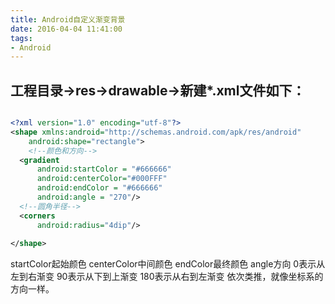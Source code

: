 ```yaml
---
title: Android自定义渐变背景
date: 2016-04-04 11:41:00
tags:
- Android
---
```



## 工程目录->res->drawable->新建*.xml文件如下：

```xml

<?xml version="1.0" encoding="utf-8"?>  
<shape xmlns:android="http://schemas.android.com/apk/res/android"  
    android:shape="rectangle">  
    <!--颜色和方向-->
  <gradient  
      android:startColor = "#666666"  
      android:centerColor="#000FFF"  
      android:endColor = "#666666"    
      android:angle = "270"/>
  <!--圆角半径-->
  <corners   
      android:radius="4dip"/>  
    
</shape>  

```

<gradient/>
startColor起始颜色
centerColor中间颜色
endColor最终颜色
angle方向
<!--more-->
0表示从左到右渐变
90表示从下到上渐变
180表示从右到左渐变
依次类推，就像坐标系的方向一样。